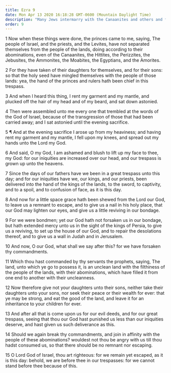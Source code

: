 ```yaml
---
title: Ezra 9
date: Mon Apr 13 2020 16:18:28 GMT-0600 (Mountain Daylight Time)
description: "Many Jews intermarry with the Canaanites and others and follow their abominations—Ezra prays and confesses the sins of all the people."
order: 9
---
```


1 Now when these things were done, the princes came to me, saying, The people of Israel, and the priests, and the Levites, have not separated themselves from the people of the lands, doing according to their abominations, even of the Canaanites, the Hittites, the Perizzites, the Jebusites, the Ammonites, the Moabites, the Egyptians, and the Amorites.

2 For they have taken of their daughters for themselves, and for their sons: so that the holy seed have mingled themselves with the people of those lands: yea, the hand of the princes and rulers hath been chief in this trespass.

3 And when I heard this thing, I rent my garment and my mantle, and plucked off the hair of my head and of my beard, and sat down astonied.

4 Then were assembled unto me every one that trembled at the words of the God of Israel, because of the transgression of those that had been carried away; and I sat astonied until the evening sacrifice.

5 ¶ And at the evening sacrifice I arose up from my heaviness; and having rent my garment and my mantle, I fell upon my knees, and spread out my hands unto the Lord my God.

6 And said, O my God, I am ashamed and blush to lift up my face to thee, my God: for our iniquities are increased over our head, and our trespass is grown up unto the heavens.

7 Since the days of our fathers have we been in a great trespass unto this day; and for our iniquities have we, our kings, and our priests, been delivered into the hand of the kings of the lands, to the sword, to captivity, and to a spoil, and to confusion of face, as it is this day.

8 And now for a little space grace hath been shewed from the Lord our God, to leave us a remnant to escape, and to give us a nail in his holy place, that our God may lighten our eyes, and give us a little reviving in our bondage.

9 For we were bondmen; yet our God hath not forsaken us in our bondage, but hath extended mercy unto us in the sight of the kings of Persia, to give us a reviving, to set up the house of our God, and to repair the desolations thereof, and to give us a wall in Judah and in Jerusalem.

10 And now, O our God, what shall we say after this? for we have forsaken thy commandments.

11 Which thou hast commanded by thy servants the prophets, saying, The land, unto which ye go to possess it, is an unclean land with the filthiness of the people of the lands, with their abominations, which have filled it from one end to another with their uncleanness.

12 Now therefore give not your daughters unto their sons, neither take their daughters unto your sons, nor seek their peace or their wealth for ever: that ye may be strong, and eat the good of the land, and leave it for an inheritance to your children for ever.

13 And after all that is come upon us for our evil deeds, and for our great trespass, seeing that thou our God hast punished us less than our iniquities deserve, and hast given us such deliverance as this.

14 Should we again break thy commandments, and join in affinity with the people of these abominations? wouldest not thou be angry with us till thou hadst consumed us, so that there should be no remnant nor escaping.

15 O Lord God of Israel, thou art righteous: for we remain yet escaped, as it is this day: behold, we are before thee in our trespasses: for we cannot stand before thee because of this.
